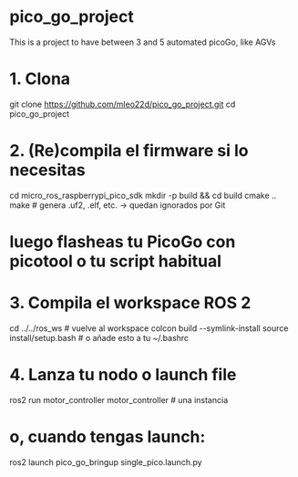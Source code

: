 # pico_go_project
This is a project to have between 3 and 5 automated picoGo, like AGVs

# 1. Clona
git clone https://github.com/mleo22d/pico_go_project.git
cd pico_go_project

# 2. (Re)compila el firmware si lo necesitas
cd micro_ros_raspberrypi_pico_sdk
mkdir -p build && cd build
cmake ..
make             # genera .uf2, .elf, etc. → quedan ignorados por Git
# luego flasheas tu PicoGo con picotool o tu script habitual

# 3. Compila el workspace ROS 2
cd ../../ros_ws        # vuelve al workspace
colcon build --symlink-install
source install/setup.bash   # o añade esto a tu ~/.bashrc

# 4. Lanza tu nodo o launch file
ros2 run motor_controller motor_controller          # una instancia
# o, cuando tengas launch:
ros2 launch pico_go_bringup single_pico.launch.py

